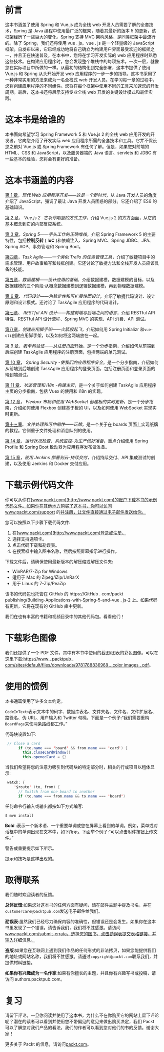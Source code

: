 # 前言

这本书涵盖了使用 Spring 和 Vue.js 成为全栈 web 开发人员需要了解的全套技术，Spring 是 Java 编程中使用最广泛的框架，随着其最新的版本 5 的更新，该框架经历了一些巨大的变化。Spring 支持 MVC 架构风格，是同类框架中最流行的。除了 Spring，我们还将使用 vue . js。vue . js 是一个轻量级的 JavaScript 框架。自发布以来，它已经成功地将自己确立为构建用户界面最受欢迎的框架之一，并且正在快速普及。在本书中，您将在学习开发实际的 web 应用程序时熟悉这些技术。在构建应用程序时，您会发现整个堆栈中的每项技术，一次一层，就像您在实际项目中所做的一样。从最初的结构化到完全部署，这本书提供了使用 Vue.js 和 Spring 从头开始开发 web 应用程序的一步一步的指导。这本书采用了一种非常实用的方法来成为一名全栈式 web 开发人员。在学习每一章的过程中，您将创建应用程序的不同组件。您将在每个框架中使用不同的工具来加速您的开发周期。最后，这本书还将展示支持专业全栈 web 开发的关键设计模式和最佳实践。

# 这本书是给谁的

本书面向希望学习 Spring Framework 5 和 Vue.js 2 的全栈 web 应用开发的开发者。它向您介绍了开发实际 web 应用程序所需的全套技术和工具。它并不假设您之前对 Vue.js 或 Spring Framework 有任何了解。但是，如果您对前端的 HTML、CSS 和 JavaScript，以及服务器端的 Java 语言、servlets 和 JDBC 有一些基本的经验，您将会有更好的准备。

# 这本书涵盖的内容

[第 1 章](01.html)，*现代 Web 应用程序开发——这是一个新时代*，从 Java 开发人员的角度介绍了 JavaScript，强调了最让 Java 开发人员困惑的部分。它还介绍了 ES6 的基础知识。

[第 2 章](02.html)， *Vue.js 2 -它以你期望的方式工作*，介绍 Vue.js 2 的方方面面，从它的基本概念到它的内部反应系统。

[第 3 章](03.html)，*Spring 5——手头工作的正确堆栈*，介绍 Spring Framework 5 的主要特性，包括**控制反转** ( **IoC** )和依赖注入、Spring MVC、Spring JDBC、JPA、Spring AOP、事务管理和 Spring Boot。

[第四章](04.html)，*Task Agile——一个类似 Trello 的任务管理工具*，介绍了敏捷项目中的需求管理、用户故事编写和线框创建。它还讨论了敏捷方法和全栈开发人员应该具备的技能。

[第五章](05.html)，*数据建模——设计应用的基础*，介绍数据建模，数据建模的目标，以及数据建模的三个阶段:从概念数据建模到逻辑数据建模，再到物理数据建模。

[第 6 章](05.html)、*代码设计——为稳定性和可扩展性而设计*，介绍了敏捷代码设计、设计原则和设计模式。还讨论了 TaskAgile 应用程序的代码设计。

[第七章](07.html)、 *RESTful API 设计——构建前端与后端之间的语言*，介绍 RESTful API 特性、RESTful API 设计流程、Spring MVC 的实现、API 消费、API 测试。

[第八章](08.html)，*创建应用脚手架——火箭般起飞*，介绍如何用 Spring Initializr 和`vue-cli`创建应用脚手架，以及如何将这两端放在一起。

[第 9 章](09.html)、*表单和验证——从注册页面*开始，是一个分步指南，介绍如何从前端到后端创建 TaskAgile 应用程序的注册页面，包括两端的单元测试。

[第 10 章](10.html)， *Spring Security -使我们的应用程序安全*，是一个分步指南，介绍如何从前端到后端创建 TaskAgile 应用程序的登录页面，包括注册页面和登录页面的端到端测试。

[第 11 章](11.html)、*状态管理和 i18n -构建主页*，是一个关于如何创建 TaskAgile 应用程序主页的分步指南，包括 Vuex 的使用和 i18n 的实现。

[第 12 章](11.html)， *Flexbox 布局和使用 WebSocket 创建板的实时更新*，是一个分步指南，介绍如何使用 Flexbox 创建基于板的 UI，以及如何使用 WebSocket 实现实时更新。

[第十三章](12.html)、*文件处理和可伸缩性——玩牌*，是一个关于在 boards 页面上实现纸牌的教程。它侧重于文件处理和消息队列的使用。

[第 14 章](13.html)、*运行状况检查、系统监控-为生产做好准备*，重点介绍使用 Spring Profile 和 Spring Boot 致动器为应用程序发布做准备。

[第 15 章](14.html)，*使用 Jenkins 部署到云-持续交付*，介绍持续交付、API 集成测试的创建，以及使用 Jenkins 和 Docker 交付应用。

# 下载示例代码文件

你可以从你在[www.packt.com](http://www.packt.com)的账户下载本书的示例代码文件。如果你在其他地方购买了这本书，你可以访问 www.packt.com/support 的[并注册，让文件直接通过电子邮件发送给你。](http://www.packt.com/support)

您可以按照以下步骤下载代码文件:

1.  在[www.packt.com](http://www.packt.com)登录或注册。
2.  选择支持选项卡。
3.  点击代码下载和勘误表。
4.  在搜索框中输入图书名称，然后按照屏幕指示进行操作。

下载文件后，请确保使用最新版本的解压缩或解压文件夹:

*   WinRAR/7-Zip for Windows
*   适用于 Mac 的 Zipeg/iZip/UnRarX
*   用于 Linux 的 7-Zip/PeaZip

该书的代码包也托管在 GitHub 的 https://GitHub . com/packt publishing/Building-Applications-with-Spring-5-and-vue . js-2 上。如果代码有更新，它将在现有的 GitHub 库中更新。

我们在也有丰富的书籍和视频目录中的其他代码包。看看他们！

# 下载彩色图像

我们还提供了一个 PDF 文件，其中有本书中使用的截图/图表的彩色图像。可以在这里下载:[https://www . packtpub . com/sites/default/files/downloads/9781788836968 _ color images . pdf](https://www.packtpub.com/sites/default/files/downloads/9781788836968_ColorImages.pdf)。

# 使用的惯例

本书通篇使用了许多文本约定。

`CodeInText`:表示文本中的码字、数据库表名、文件夹名、文件名、文件扩展名、路径名、伪 URL、用户输入和 Twitter 句柄。下面是一个例子:“我们需要重构`BoardPage`来使两条路线都工作。”

代码块设置如下:

```java
 // Close a card
      if (to.name === 'board' && from.name === 'card') {
        this.closeCardWindow()
        this.openedCard = {}
```

当我们希望将您的注意力吸引到代码块的特定部分时，相关的行或项目以粗体显示:

```java
 watch: {
    '$route' (to, from) {
      // Switch from one board to another
      if (to.name === from.name && to.name === 'board')
```

任何命令行输入或输出都按如下方式编写:

```java
$ mvn install
```

**Bold** :表示一个新术语、一个重要单词或您在屏幕上看到的单词。例如，菜单或对话框中的单词出现在文本中，如下所示。下面举个例子:“可以点击附件按钮上传文件。”

警告或重要提示如下所示。

提示和技巧是这样出现的。

# 取得联系

我们随时欢迎读者的反馈。

**总体反馈**:如果您对这本书的任何方面有疑问，请在邮件主题中提及书名，并在`customercare@packtpub.com`发送电子邮件给我们。

**勘误表**:虽然我们已经尽力确保内容的准确性，但错误还是会发生。如果你在这本书里发现了一个错误，请告诉我们，我们将不胜感激。请访问 www.packt.com/submit-errata，选择您的图书，点击勘误表提交表格链接，并输入详细信息。

**盗版**:如果您在互联网上遇到我们作品的任何形式的非法拷贝，如果您能提供我们的地址或网站名称，我们将不胜感激。请通过`copyright@packt.com`联系我们，并提供材料链接。

**如果你有兴趣成为一名作家**:如果有你擅长的主题，并且你有兴趣写书或投稿，请访问 authors.packtpub.com。

# 复习

请留下评论。一旦你阅读并使用了这本书，为什么不在你购买它的网站上留下评论呢？潜在的读者可以看到并使用您不带偏见的意见来做出购买决定，我们 Packt 可以了解您对我们产品的看法，我们的作者可以看到您对他们的书的反馈。谢谢大家！

更多关于 Packt 的信息，请访问[packt.com](http://www.packt.com/)。